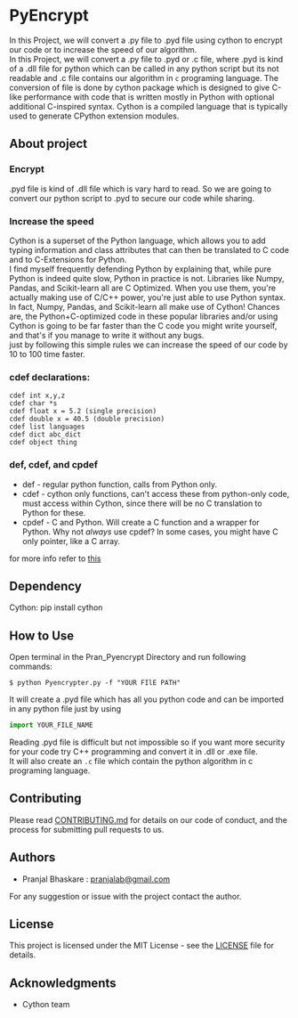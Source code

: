 # PyEncrypt
In this Project, we will convert a .py file to .pyd file using cython to encrypt our code or to increase the speed of our algorithm.  
In this Project, we will convert a .py file to .pyd or .c file, where .pyd is kind
of a .dll file for python which can be called in any python script but its not readable
and .c file contains our algorithm in ``c`` programing language. The 
conversion of file is done by cython package which is  designed to give
C-like performance with code that is written mostly in Python with
optional additional C-inspired syntax. Cython is a compiled language 
that is typically used to generate CPython extension modules.

## About project  

### Encrypt
.pyd file is kind of .dll file which is vary hard to read. So we are going to convert our python script to .pyd to secure our code while sharing.
### Increase the speed
Cython is a superset of the Python language, which allows you to add typing information and class attributes that can then be translated to C code and to C-Extensions for Python.  
I find myself frequently defending Python by explaining that, while pure Python is indeed quite slow, Python in practice is not. Libraries like Numpy, Pandas, and Scikit-learn all are C Optimized. When you use them, you're actually making use of C/C++ power, you're just able to use Python syntax. In fact, Numpy, Pandas, and Scikit-learn all make use of Cython! Chances are, the Python+C-optimized code in these popular libraries and/or using Cython is going to be far faster than the C code you might write yourself, and that's if you manage to write it without any bugs.  
just by following this simple rules we can increase the speed of our code by 10 to 100 time faster.
### cdef declarations:

    cdef int x,y,z
    cdef char *s
    cdef float x = 5.2 (single precision)
    cdef double x = 40.5 (double precision)
    cdef list languages
    cdef dict abc_dict
    cdef object thing

### def, cdef, and cpdef
- def - regular python function, calls from Python only.  
- cdef - cython only functions, can't access these from python-only code, must access within Cython, since there will be no C translation to Python for these.  
- cpdef - C and Python. Will create a C function and a wrapper for Python. Why not *always* use cpdef? In some cases, you might have C only pointer, like a C array.  

for more info refer to [this](https://pythonprogramming.net/introduction-and-basics-cython-tutorial)

## Dependency 
Cython: pip install cython

## How to Use
Open terminal in the Pran_Pyencrypt Directory and run following commands:
```commandline
$ python Pyencrypter.py -f "YOUR FIlE PATH"
```
It will create a .pyd file which has all you python code and can be imported in any python file just by using 
```python
import YOUR_FILE_NAME
```
Reading .pyd file is difficult but not impossible so if you want more 
security for your code try C++ programming and convert it in .dll or
.exe file.  
It will also create an ``.c`` file which contain the python algorithm in
c programing language.  
## Contributing

Please read [CONTRIBUTING.md](.github/CONTRIBUTING.md) for details on 
our code of conduct, and the process for submitting pull requests to 
us.

## Authors
- Pranjal Bhaskare : pranjalab@gmail.com  

For any suggestion or issue with the project contact the author.

## License
This project is licensed under the MIT License - see the 
[LICENSE](.github/LICENSE) file for details.

## Acknowledgments
- Cython team